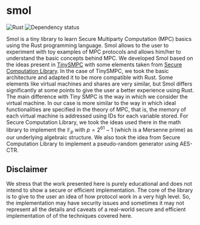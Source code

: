 # smol

![Rust](https://github.com/hashcloak/smol/actions/workflows/rust.yml/badge.svg)
![Dependency status](https://deps.rs/repo/github/hashcloak/smol/status.svg) 

Smol is a tiny library to learn Secure Multiparty Computation (MPC) basics using
the Rust programming language. Smol allows to the user to experiment with toy
examples of MPC protocols and allows him/her to understand the basic concepts
behind MPC. We developed Smol based on the ideas present in [TinySMPC](https://github.com/kennysong/tinysmpc)
with some elements taken from [Secure Computation Library](https://github.com/anderspkd/secure-computation-library).
In the case of TinySMPC, we took the basic architecture and adapted it to be more
compatible with Rust. Some elements like virtual machines and shares are very
similar, but Smol differs significantly at some points to give the user a
better experience using Rust. The main difference with Tiny SMPC is the way in 
which we consider the virtual machine. In our case is more similar to the way in 
which ideal functionalities are specified in the theory of MPC, that is, the 
memory of each virtual machine is addressed using IDs for each variable stored.
For Secure Computation Library, we took the ideas used there in the math library
 to implement the $\mathbb{F}_p$ with $p = 2^{61} - 1$ (which is a Mersenne prime)
 as our underlying algebraic structure. We also took the idea from Secure 
Computation Library to implement a pseudo-random generator using AES-CTR.

## Disclaimer

We stress that the work presented here is purely educational and does not intend
to show a secure or efficient implementation. The core of the library is to give 
to the user an idea of how protocol work in a very high level. So, the
implementation may have security issues and sometimes it may not represent all 
the details and caveats of a real-world secure and efficient implementation of 
of the techniques covered here.
